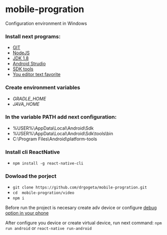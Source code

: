 # mobile-progration

Configuration environment in Windows

### Install next programs:

* [GIT](https://github.com/git-for-windows/git/releases/download/v2.27.0.windows.1/Git-2.27.0-64-bit.exe)
* [NodeJS](https://nodejs.org/dist/v12.17.0/node-v12.17.0-x64.msi)
* [JDK 1.8](https://download.oracle.com/otn/java/jdk/8u251-b08/3d5a2bb8f8d4428bbe94aed7ec7ae784/jdk-8u251-windows-x64.exe) 
* [Android Strudio](https://redirector.gvt1.com/edgedl/android/studio/install/4.0.0.16/android-studio-ide-193.6514223-windows.exe)
* [SDK tools](https://dl.google.com/android/repository/platform-tools-latest-windows.zip)
* [You editor text favorite](https://code.visualstudio.com/download)

### Create environment variables 

* *GRADLE_HOME* 
* *JAVA_HOME*

### In the variable PATH add next configuration:
 * %USER%\AppData\Local\Android\Sdk
 * %USER%\AppData\Local\Android\Sdk\tools\bin
 * C:\Program Files\Android\platform-tools

### Install cli ReactNative
* ``npm install -g react-native-cli``

### Dowload the porject
* ``git clone https://github.com/drgogeta/mobile-progration.git ``
* ``cd  mobile-progration/video``
* ``npm i``

Before run the project is necesary create adv device or configure [debug option in your phone](https://www.embarcadero.com/starthere/xe5/mobdevsetup/android/en/enabling_usb_debugging_on_an_android_device.html#:~:text=Enable%20the%20USB%20Debugging%20option,make%20Settings%20>%20Developer%20options%20available.)

After configure you device or create virtual device, run next command: `` npm run android `` or ``react-native run-android ``
